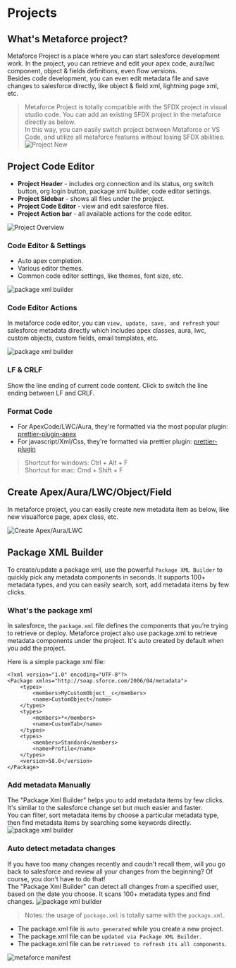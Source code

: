 # Projects

## What's Metaforce project?

Metaforce Project is a place where you can start salesforce development work. In the project, you can retrieve and edit your apex code, aura/lwc component, object & fields definitions, even flow versions.  
Besides code development, you can even edit metadata file and save changes to salesforce directly, like object & field xml, lightning page xml, etc.

> Metaforce Project is totally compatible with the SFDX project in visual studio code. You can add an existing SFDX project in the metaforce directly as below.  
> In this way, you can easily switch project between Metaforce or VS Code, and utilize all metaforce features without losing SFDX abilities.
> ![Project New](../coreFeatures/images/project-new.jpg)

## Project Code Editor

-   **Project Header** - includes org connection and its status, org switch button, org login button, package xml builder, code editor settings.
-   **Project Sidebar** - shows all files under the project.
-   **Project Code Editor** - view and edit salesforce files.
-   **Project Action bar** - all available actions for the code editor.

![Project Overview](../coreFeatures/images/project-code-editor-overview.jpg)

### Code Editor & Settings

-   Auto apex completion.
-   Various editor themes.
-   Common code editor settings, like themes, font size, etc.

![package xml builder](./images/project-code-editor-settings.gif)

### Code Editor Actions

In metaforce code editor, you can `view, update, save, and refresh` your salesforce metadata directly which includes apex classes, aura, lwc, custom objects, custom fields, email templates, etc.

![package xml builder](./images/project-code-editor-actions.jpg)

### LF & CRLF

Show the line ending of current code content. Click to switch the line ending between LF and CRLF.

### Format Code

-   For ApexCode/LWC/Aura, they're formatted via the most popular plugin: [prettier-plugin-apex](https://github.com/dangmai/prettier-plugin-apex)
-   For javascript/Xml/Css, they're formatted via prettier plugin: [prettier-plugin](https://prettier.io/)

> Shortcut for windows: Ctrl + Alt + F  
> Shortcut for mac: Cmd + Shift + F

## Create Apex/Aura/LWC/Object/Field

In metaforce project, you can easily create new metadata item as below, like new visualforce page, apex class, etc.

![Create Apex/Aura/LWC](../coreFeatures/images/project-new-meta.jpg)

## Package XML Builder

To create/update a package xml, use the powerful `Package XML Builder` to quickly pick any metadata components in seconds. It supports 100+ metadata types, and you can easily search, sort, add metadata items by few clicks.

### What's the package xml

In salesforce, the `package.xml` file defines the components that you’re trying to retrieve or deploy. Metaforce project also use package.xml to retrieve metadata components under the project. It's auto created by default when you add the project.

Here is a simple package xml file:

    <?xml version="1.0" encoding="UTF-8"?>
    <Package xmlns="http://soap.sforce.com/2006/04/metadata">
        <types>
            <members>MyCustomObject__c</members>
            <name>CustomObject</name>
        </types>
        <types>
            <members>*</members>
            <name>CustomTab</name>
        </types>
        <types>
            <members>Standard</members>
            <name>Profile</name>
        </types>
        <version>58.0</version>
    </Package>

### Add metadata Manually

The "Package Xml Builder" helps you to add metadata items by few clicks. It's similar to the salesforce change set but much easier and faster.  
You can filter, sort metadata items by choose a particular metadata type, then find metadata items by searching some keywords directly.
![package xml builder](../coreFeatures/images/project-package-xml-builder-1.gif)

### Auto detect metadata changes

If you have too many changes recently and coudn't recall them, will you go back to salesforce and review all your changes from the beginning? Of course, you don't have to do that!  
The "Package Xml Builder" can detect all changes from a specified user, based on the date you choose. It scans 100+ metadata types and find changes.
![package xml builder](../coreFeatures/images/project-package-xml-builder-2.gif)

> Notes: the usage of `package.xml` is totally same with the `package.xml`.

-   The package.xml file is `auto generated` while you create a new project.
-   The package.xml file can be `updated via Package XML Builder`.
-   The package.xml file can be `retrieved to refresh its all components`.

![metaforce manifest](./images/project-packagexml.jpg)
